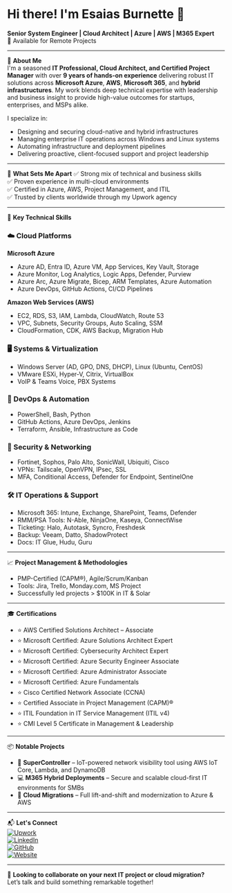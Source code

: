 # Hi there! I'm Esaias Burnette 👋  
**Senior System Engineer | Cloud Architect | Azure | AWS | M365 Expert**  
💼 Available for Remote Projects

---

🚀 **About Me**  
I'm a seasoned **IT Professional, Cloud Architect, and Certified Project Manager** with over **9 years of hands-on experience** delivering robust IT solutions across **Microsoft Azure**, **AWS**, **Microsoft 365**, and **hybrid infrastructures**. My work blends deep technical expertise with leadership and business insight to provide high-value outcomes for startups, enterprises, and MSPs alike.

I specialize in:
- Designing and securing cloud-native and hybrid infrastructures
- Managing enterprise IT operations across Windows and Linux systems
- Automating infrastructure and deployment pipelines
- Delivering proactive, client-focused support and project leadership

---

🧠 **What Sets Me Apart**
✅ Strong mix of technical and business skills  
✅ Proven experience in multi-cloud environments  
✅ Certified in Azure, AWS, Project Management, and ITIL  
✅ Trusted by clients worldwide through my Upwork agency  

---

💼 **Key Technical Skills**

### ☁️ Cloud Platforms  
**Microsoft Azure**  
- Azure AD, Entra ID, Azure VM, App Services, Key Vault, Storage  
- Azure Monitor, Log Analytics, Logic Apps, Defender, Purview  
- Azure Arc, Azure Migrate, Bicep, ARM Templates, Azure Automation  
- Azure DevOps, GitHub Actions, CI/CD Pipelines  

**Amazon Web Services (AWS)**  
- EC2, RDS, S3, IAM, Lambda, CloudWatch, Route 53  
- VPC, Subnets, Security Groups, Auto Scaling, SSM  
- CloudFormation, CDK, AWS Backup, Migration Hub  

### 🖥️ Systems & Virtualization  
- Windows Server (AD, GPO, DNS, DHCP), Linux (Ubuntu, CentOS)  
- VMware ESXi, Hyper-V, Citrix, VirtualBox  
- VoIP & Teams Voice, PBX Systems  

### 🧰 DevOps & Automation  
- PowerShell, Bash, Python  
- GitHub Actions, Azure DevOps, Jenkins  
- Terraform, Ansible, Infrastructure as Code  

### 🔐 Security & Networking  
- Fortinet, Sophos, Palo Alto, SonicWall, Ubiquiti, Cisco  
- VPNs: Tailscale, OpenVPN, IPsec, SSL  
- MFA, Conditional Access, Defender for Endpoint, SentinelOne  

### 🛠️ IT Operations & Support  
- Microsoft 365: Intune, Exchange, SharePoint, Teams, Defender  
- RMM/PSA Tools: N-Able, NinjaOne, Kaseya, ConnectWise  
- Ticketing: Halo, Autotask, Syncro, Freshdesk  
- Backup: Veeam, Datto, ShadowProtect  
- Docs: IT Glue, Hudu, Guru  

---

📈 **Project Management & Methodologies**
- PMP-Certified (CAPM®), Agile/Scrum/Kanban  
- Tools: Jira, Trello, Monday.com, MS Project  
- Successfully led projects > $100K in IT & Solar  

---

🎓 **Certifications**
- ⭐ AWS Certified Solutions Architect – Associate  
- ⭐ Microsoft Certified: Azure Solutions Architect Expert  
- ⭐ Microsoft Certified: Cybersecurity Architect Expert  
- ⭐ Microsoft Certified: Azure Security Engineer Associate  
- ⭐ Microsoft Certified: Azure Administrator Associate  
- ⭐ Microsoft Certified: Azure Fundamentals  
- ⭐ Cisco Certified Network Associate (CCNA)  
- ⭐ Certified Associate in Project Management (CAPM)®  
- ⭐ ITIL Foundation in IT Service Management (ITIL v4)  
- ⭐ CMI Level 5 Certificate in Management & Leadership  

---

📦 **Notable Projects**
- 🔧 **SuperController** – IoT-powered network visibility tool using AWS IoT Core, Lambda, and DynamoDB  
- 💻 **M365 Hybrid Deployments** – Secure and scalable cloud-first IT environments for SMBs  
- 🚀 **Cloud Migrations** – Full lift-and-shift and modernization to Azure & AWS  

---

📬 **Let's Connect**  
[![Upwork](https://img.shields.io/badge/Upwork-Esaias_Burnette-success?style=flat&logo=upwork)](https://www.upwork.com/freelancers/~01a9eeb87d2e2b9d33)  
[![LinkedIn](https://img.shields.io/badge/LinkedIn-blue?style=flat&logo=linkedin)](https://www.linkedin.com/in/esaiasburnette)  
[![GitHub](https://img.shields.io/badge/GitHub-black?style=flat&logo=github)](https://github.com/EsaiasBurnette)  
[![Website](https://img.shields.io/badge/Website-burnettetech.com-blueviolet?style=flat)](https://www.burnettetech.com)

---

🧩 **Looking to collaborate on your next IT project or cloud migration?**  
Let’s talk and build something remarkable together!
